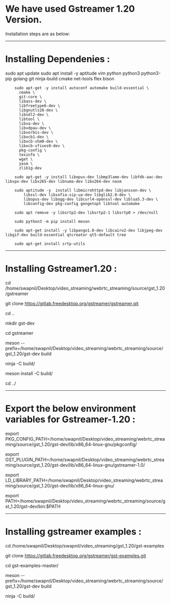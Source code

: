 # We have used Gstreamer 1.20 Version. 

Installation steps are as below: 

--------------------------------------------------------------------------------------------------------------------------------------
# Installing Dependenies :

sudo apt update
        sudo apt install -y aptitude vim python  python3 python3-pip golang git ninja-build cmake net-tools flex bison
	
        sudo apt-get -y install autoconf automake build-essential \
          cmake \
          git-core \
          libass-dev \
          libfreetype6-dev \
          libgnutls28-dev \
          libsdl2-dev \
          libtool \
          libva-dev \
          libvdpau-dev \
          libvorbis-dev \
          libxcb1-dev \
          libxcb-shm0-dev \
          libxcb-xfixes0-dev \
          pkg-config \
          texinfo \
          wget \
          yasm \
          zlib1g-dev
	  
        sudo apt-get -y install libopus-dev libmp3lame-dev libfdk-aac-dev libvpx-dev libx265-dev libnuma-dev libx264-dev nasm
	
        sudo aptitude -y  install libmicrohttpd-dev libjansson-dev \
            libssl-dev libsofia-sip-ua-dev libglib2.0-dev \
            libopus-dev libogg-dev libcurl4-openssl-dev liblua5.3-dev \
            libconfig-dev pkg-config gengetopt libtool automake
	    
        sudo apt remove -y libsrtp2-dev libsrtp2-1 libsrtp0 > /dev/null
	
        sudo python3 -m pip install meson
	
        sudo apt-get install -y libpango1.0-dev libcairo2-dev libjpeg-dev libgif-dev build-essential qtcreator qt5-default tree
	
        sudo apt-get install srtp-utils
	        
---------------------------------------------------------------------------------------------------------------------------------------
# Installing Gstreamer1.20 :

  cd /home/swapnil/Desktop/video_streaming/webrtc_streaming/source/gst_1.20/gstreamer
  
  git clone https://gitlab.freedesktop.org/gstreamer/gstreamer.git
  
  cd ..
  
  mkdir gst-dev
  
  cd gstreamer
  
  meson --prefix=/home/swapnil/Desktop/video_streaming/webrtc_streaming/source/gst_1.20/gst-dev build
  
  ninja -C build/
  
  meson install -C build/
  
  cd ../

---------------------------------------------------------------------------------------------------------------------------------------
#  Export the below environment variables for Gstreamer-1.20 :

export PKG_CONFIG_PATH=/home/swapnil/Desktop/video_streaming/webrtc_streaming/source/gst_1.20/gst-dev/lib/x86_64-linux-gnu/pkgconfig/

export GST_PLUGIN_PATH=/home/swapnil/Desktop/video_streaming/webrtc_streaming/source/gst_1.20/gst-dev/lib/x86_64-linux-gnu/gstreamer-1.0/

export LD_LIBRARY_PATH=/home/swapnil/Desktop/video_streaming/webrtc_streaming/source/gst_1.20/gst-dev/lib/x86_64-linux-gnu/

export PATH=/home/swapnil/Desktop/video_streaming/webrtc_streaming/source/gst_1.20/gst-dev/bin:$PATH
  
-----------------------------------------------------------------------------------------------------------------------------------------
# Installing gstreamer examples :
  
  cd /home/swapnil/Desktop/swapnil/video_streaming/gst_1.20/gst-examples
  
  git clone https://gitlab.freedesktop.org/gstreamer/gst-examples.git
  
  cd gst-examples-master/
  
  meson --prefix=/home/swapnil/Desktop/video_streaming/webrtc_streaming/source/gst_1.20/gst-dev build
  
  ninja -C build/
  
